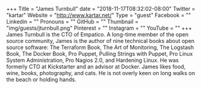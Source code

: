 +++
Title = "James Turnbull"
date = "2018-11-17T08:32:02-08:00"
Twitter = "kartar"
Website = "http://www.kartar.net/"
Type = "guest"
Facebook = ""
Linkedin = ""
Pronouns = ""
GitHub = ""
Thumbnail = "img/guests/jturnbull.png"
Pinterest = ""
Instagram = ""
YouTube = ""
+++
James Turnbull is the CTO of Empatico. A long-time member of the open source community, James is the author of nine technical books about open source software: The Terraform Book, The Art of Monitoring, The Logstash Book, The Docker Book, Pro Puppet, Pulling Strings with Puppet, Pro Linux System Administration, Pro Nagios 2.0, and Hardening Linux. He was formerly CTO at Kickstarter and an advisor at Docker. James likes food, wine, books, photography, and cats. He is not overly keen on long walks on the beach or holding hands.

